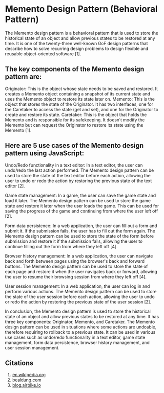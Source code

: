 # Memento Design Pattern (Behavioral Pattern)

The Memento design pattern is a behavioral pattern that is used to store the historical state of an object and allow previous states to be restored at any time. It is one of the twenty-three well-known GoF design patterns that describe how to solve recurring design problems to design flexible and reusable object-oriented software [1].

## The key components of the Memento design pattern are:

Originator: This is the object whose state needs to be saved and restored. It creates a Memento object containing a snapshot of its current state and uses the Memento object to restore its state later on.
Memento: This is the object that stores the state of the Originator. It has two interfaces, one for the Caretaker to access the state (get and set), and one for the Originator to create and restore its state.
Caretaker: This is the object that holds the Memento and is responsible for its safekeeping. It doesn't modify the Memento but can request the Originator to restore its state using the Memento [1].

## Here are 5 use cases of the Memento design pattern using JavaScript:

Undo/Redo functionality in a text editor: In a text editor, the user can undo/redo the last action performed. The Memento design pattern can be used to store the state of the text editor before each action, allowing the user to undo or redo the action by restoring the previous state of the text editor [2].

Game state management: In a game, the user can save the game state and load it later. The Memento design pattern can be used to store the game state and restore it later when the user loads the game. This can be used for saving the progress of the game and continuing from where the user left off [2].

Form data persistence: In a web application, the user can fill out a form and submit it. If the submission fails, the user has to fill out the form again. The Memento design pattern can be used to store the state of the form before submission and restore it if the submission fails, allowing the user to continue filling out the form from where they left off [4].

Browser history management: In a web application, the user can navigate back and forth between pages using the browser's back and forward buttons. The Memento design pattern can be used to store the state of each page and restore it when the user navigates back or forward, allowing the user to resume their browsing session from where they left off [4].

User session management: In a web application, the user can log in and perform various actions. The Memento design pattern can be used to store the state of the user session before each action, allowing the user to undo or redo the action by restoring the previous state of the user session [2].

In conclusion, the Memento design pattern is used to store the historical state of an object and allow previous states to be restored at any time. It has three key components: Originator, Memento, and Caretaker. The Memento design pattern can be used in situations where some actions are undoable, therefore requiring to rollback to a previous state. It can be used in various use cases such as undo/redo functionality in a text editor, game state management, form data persistence, browser history management, and user session management.

## Citations

1. [en.wikipedia.org](https://en.wikipedia.org/wiki/Memento_pattern)
2. [bealdung.com](https://www.baeldung.com/java-memento-design-pattern)
3. [blog.airbike.io](https://blog.airbrake.io/blog/design-patterns/memento-design-pattern)
